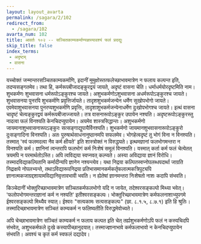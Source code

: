 ```yaml
---
layout: layout_avarta
permalink: /sagara/2/102
redirect_from:
  - /sagara/102
avarta_num: 102
title: आवर्तः १०२ -- सञ्चितकाम्यकर्माण्यज्ञस्यावश्यं फलं प्रदद्युः
skip_title: false
index_terms: 
 - अदृष्टम्
 - वासना
---
```


यच्चोक्तं
जन्मान्तरसञ्चितकाम्यकर्माणि, इदानीं मुमुक्षोस्तत्फलेच्छाभावमात्रेण न फलाय
कल्पन्त इति, तदप्यसङ्गतमेव। तथा हि, कर्मरूपबीजादङ्कुरद्वयं जायते,
अदृष्टं वासना चेति। धर्माधर्मयोरदृष्टमिति नाम। शुभकर्मणः शुभवासना धर्मरूपोऽङ्कुरश्च जायते। अशुभकर्मणोऽशुभवासना अधर्मरूपोऽङ्कुरश्च जायते। शुभवासनया पुनरपि शुभकर्मणि प्रवृत्तिर्जायते। तादृशशुभकर्मजन्येन धर्मेण सुखोपभोगो जायते। एवमेवाशुभवासनया पुनरप्यशुभकर्मणि प्रवृत्तिः,
तादृशाशुभकर्मजन्येनाधर्मेण दुःखोपभोगश्च
जायते। इत्थं वासना चादृष्टं चेत्यङ्कुरद्वयं कर्मरूपबीजाज्जायते। तत्र
वासनारूपोऽङ्कुर उपायेन नश्यति। अदृष्टरूपोऽङ्कुरस्तु नादत्वा
फलं विनश्यति केनचिदप्युपायेन। अयमेव शास्त्रसिद्धान्तः। अशुभकर्मणो जायमानाशुभवासनारूपऽङ्कुरः सत्सङ्गाद्युपायैर्विनश्यति। शुभकर्मणो
जायमानशुभवासनारूपोऽङ्कुरो दुःसङ्गादिना विनश्यति। अतः पुरुषार्थसाधनानुष्ठानमपि सफलमेव। भोगहेत्वदृष्टं तु भोगं विना न विनश्यति।
तस्मात् 'स्वं फलमदत्वा नैव कर्म क्षीयते' इति शास्त्रोक्तं न विरुद्ध्यते।
इत्थमज्ञानां फलभोगमन्तरा न विनश्यति कर्म। ज्ञानिनां त्वन्तरापि फलभोगं
कर्म निःशेषं समूलं विनश्यति। यस्मात् कर्ता कर्म फलं चेत्येतत् त्रयमपि न
परमार्थतोऽस्ति। अपि त्वविद्यया स्वप्नवत् कल्प्यते। अस्या अविद्याया ज्ञानं
विरोधि। तस्मादविद्याकल्पितानि कर्मादीन्यपि ज्ञानेन नश्यन्त्येव। यथा निद्रया
कल्पितस्वप्नोपलब्धपदार्था जाग्रति निद्राक्षये नोपलभ्यन्ते, तथाऽविद्यारूपनिद्रया प्रतिभासमानकर्मकर्तृफलात्मकत्रिपुट्यपि ज्ञानात्मकजाग्रद्दशायामविद्यानिवृत्तावभावी भवति। न ह्येतेषां ज्ञानमन्तरा निःशेषतो नाशः कदापि संभवति।

किञ्चेदानीं भोक्तुरिच्छाभावमात्रेण सञ्चितकर्मफलभोगो यदि न जायेत,
तदेश्वरसङ्कल्पो मिथ्या भवेत्। 'फलोपभोगमन्तराज्ञानां कर्म न नश्यति'
इतीश्वरसङ्कल्पः। भोक्तुरिच्छाभावमात्रेण कर्मफलनाशाभ्युपगमे ईश्वरसङ्कल्पो
मिथ्यैव स्यात्। ईश्वरः "सत्यकामः सत्यसङ्कल्पः" (छा. ८.१.५, ८.७.१) इति
हि श्रुतिः। तस्मादिच्छाभावमात्रेण सञ्चितं काम्यकर्म न फलिष्यतीति विरुद्धमेवोच्यते।

अपि चेच्छाभावमात्रेण सञ्चितं काम्यकर्म न फलाय कल्पत इति चेत्
तर्ह्यशुभकर्मणोऽपि फलं न कस्यचिदपि संभवेत्, अशुभकर्मफले दुःखे कस्यापीच्छानुदयात्। तस्माज्ज्ञानाभावे कर्मफलाभावो न केनचिदप्युपायेन संभवति।
अवश्यं च कृतं कर्म स्वफलं दद्यादेव।

